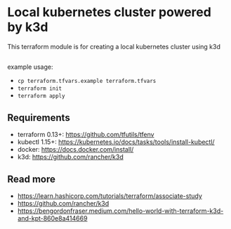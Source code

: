 # Local kubernetes cluster powered by k3d

This terraform module is for creating a local kubernetes cluster using k3d

## 

example usage: 
* `cp terraform.tfvars.example terraform.tfvars`
* `terraform init`
* `terraform apply`

## Requirements

* terraform 0.13+: https://github.com/tfutils/tfenv
* kubectl 1.15+: https://kubernetes.io/docs/tasks/tools/install-kubectl/
* docker: https://docs.docker.com/install/
* k3d: https://github.com/rancher/k3d

## Read more

* https://learn.hashicorp.com/tutorials/terraform/associate-study
* https://github.com/rancher/k3d
* https://bengordonfraser.medium.com/hello-world-with-terraform-k3d-and-kpt-860e8a414669
